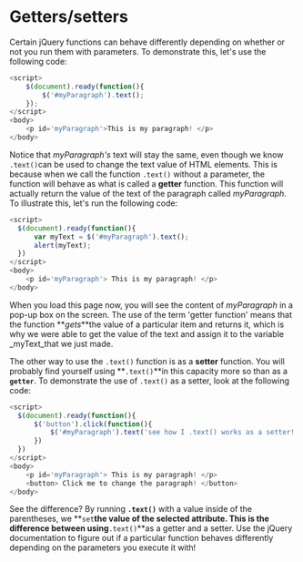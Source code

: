 # Getters/setters

Certain jQuery functions can behave differently depending on whether or not you run them with parameters. To demonstrate this, let's use the following code:

```javascript
<script>
    $(document).ready(function(){
        $('#myParagraph').text();
    });
</script>
<body>
    <p id='myParagraph'>This is my paragraph! </p>
</body>
```

Notice that _myParagraph's_ text will stay the same, even though we know `.text()`can be used to change the text value of HTML elements. This is because when we call the function `.text()` without a parameter, the function will behave as what is called a **getter** function. This function will actually return the value of the text of the paragraph called _myParagraph_. To illustrate this, let's run the following code:

```javascript
<script>
  $(document).ready(function(){
      var myText = $('#myParagraph').text();
      alert(myText);
  })
</script>
<body>
    <p id='myParagraph'> This is my paragraph! </p>
</body>
```

When you load this page now, you will see the content of _myParagraph_ in a pop-up box on the screen. The use of the term 'getter function' means that the function **_gets_**the value of a particular item and returns it, which is why we were able to get the value of the text and assign it to the variable _myText_that we just made.

The other way to use the `.text()` function is as a **setter** function. You will probably find yourself using **`.text()`**in this capacity more so than as a **`getter`**. To demonstrate the use of `.text()` as a setter, look at the following code:

```javascript
<script>
  $(document).ready(function(){
      $('button').click(function(){
          $('#myParagraph').text('see how I .text() works as a setter!');
      })
  })
</script>
<body>
    <p id='myParagraph'> This is my paragraph! </p>
    <button> Click me to change the paragraph! </button>
</body>
```

See the difference? By running **`.text()`** with a value inside of the parentheses, we **`set`**the value of the selected attribute. This is the difference between using**`.text()`**as a getter and a setter. Use the jQuery documentation to figure out if a particular function behaves differently depending on the parameters you execute it with!
